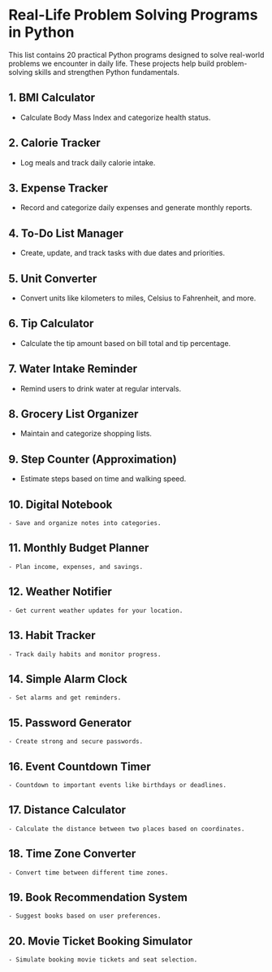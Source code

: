 # Real-Life Problem Solving Programs in Python

This list contains 20 practical Python programs designed to solve real-world problems we encounter in daily life. These projects help build problem-solving skills and strengthen Python fundamentals.

## 1. **BMI Calculator**
   - Calculate Body Mass Index and categorize health status.

## 2. **Calorie Tracker**
   - Log meals and track daily calorie intake.

## 3. **Expense Tracker**
   - Record and categorize daily expenses and generate monthly reports.

## 4. **To-Do List Manager**
   - Create, update, and track tasks with due dates and priorities.

## 5. **Unit Converter**
   - Convert units like kilometers to miles, Celsius to Fahrenheit, and more.

## 6. **Tip Calculator**
   - Calculate the tip amount based on bill total and tip percentage.

## 7. **Water Intake Reminder**
   - Remind users to drink water at regular intervals.

## 8. **Grocery List Organizer**
   - Maintain and categorize shopping lists.

## 9. **Step Counter (Approximation)**
   - Estimate steps based on time and walking speed.

## 10. **Digital Notebook**
    - Save and organize notes into categories.

## 11. **Monthly Budget Planner**
    - Plan income, expenses, and savings.

## 12. **Weather Notifier**
    - Get current weather updates for your location.

## 13. **Habit Tracker**
    - Track daily habits and monitor progress.

## 14. **Simple Alarm Clock**
    - Set alarms and get reminders.

## 15. **Password Generator**
    - Create strong and secure passwords.

## 16. **Event Countdown Timer**
    - Countdown to important events like birthdays or deadlines.

## 17. **Distance Calculator**
    - Calculate the distance between two places based on coordinates.

## 18. **Time Zone Converter**
    - Convert time between different time zones.

## 19. **Book Recommendation System**
    - Suggest books based on user preferences.

## 20. **Movie Ticket Booking Simulator**
    - Simulate booking movie tickets and seat selection.



